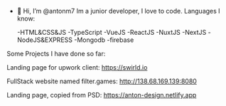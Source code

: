- 👋 Hi, I’m @antonm7
Im a junior developer, I love to code.
Languages I know:

  -HTML&CSS&JS
  -TypeScript
  -VueJS
  -ReactJS
  -NuxtJS
  -NextJS
  -NodeJS&EXPRESS
  -Mongodb
  -firebase
  
Some Projects I have done so far:

  Landing page for upwork client:
    https://swirld.io
  
  FullStack website named filter.games:
    http://138.68.169.139:8080
    
  Landing page, copied from PSD:
    https://anton-design.netlify.app
    
  
  
  
